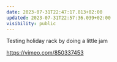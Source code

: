 ```yaml
---
date: 2023-07-31T22:47:17.813+02:00
updated: 2023-07-31T22:57:36.039+02:00
visibility: public
---
```


Testing holiday rack by doing a little jam

https://vimeo.com/850337453
